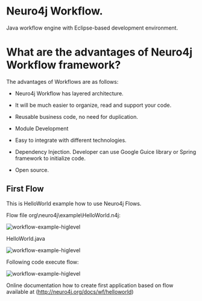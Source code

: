 Neuro4j Workflow.
========
Java workflow engine with Eclipse-based development environment.


What are the advantages of Neuro4j Workflow framework?
======================

The advantages of Workflows are as follows:

* Neuro4j Workflow has layered architecture.
 
* It will be much easier to organize, read and support your code.
 
* Reusable business code, no need for duplication. 

* Module Development
 
* Easy to integrate with different technologies. 

* Dependency Injection.
 Developer can use Google Guice library or Spring framework to initialize code.

* Open source.
  

First Flow
----------

This is HelloWorld example how to use Neuro4j Flows.

Flow file org\neuro4j\example\HelloWorld.n4j:

![workflow-example-higlevel](https://raw.github.com/neuro4j/workflow/master/doc/images/HelloWorld.png "HelloWorld workflow")


HelloWorld.java

![workflow-example-higlevel](https://raw.github.com/neuro4j/workflow/1.3.0/doc/images/HelloWorldCustomBlock.png "HelloWorld workflow")

Following code execute flow:

![workflow-example-higlevel](https://raw.github.com/neuro4j/workflow/master/doc/images/MainClass.png "HelloWorld workflow")


Online documentation how to create first application based on flow available at (http://neuro4j.org/docs/wf/helloworld)
